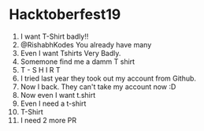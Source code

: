 # Hacktoberfest19
1. I want T-Shirt badly!!
2. @RishabhKodes You already have many
3. Even I want Tshirts Very Badly.
4. Somemone find me a damm T shirt
5. T - S H I R T
6. I tried last year they took out my account from Github.
7. Now I back. They can't take my account now :D
8. Now even I want t.shirt
9. Even I need a t-shirt
10. T-Shirt
11. I need 2 more PR
